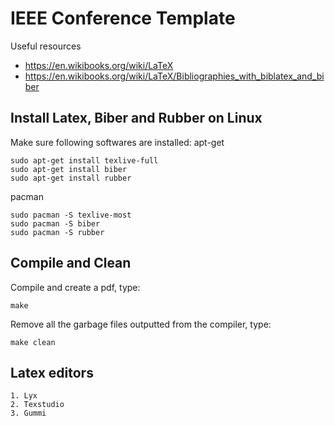 # IEEE Conference Template
Useful resources
* https://en.wikibooks.org/wiki/LaTeX
* https://en.wikibooks.org/wiki/LaTeX/Bibliographies_with_biblatex_and_biber

## Install Latex, Biber and Rubber on Linux
Make sure following softwares are installed:
apt-get
```
sudo apt-get install texlive-full
sudo apt-get install biber
sudo apt-get install rubber
```

pacman
```
sudo pacman -S texlive-most
sudo pacman -S biber
sudo pacman -S rubber
```

## Compile and Clean
Compile and create a pdf, type:
```
make
```
Remove all the garbage files outputted from the compiler, type:
```
make clean
```

## Latex editors
```
1. Lyx
2. Texstudio
3. Gummi
```
